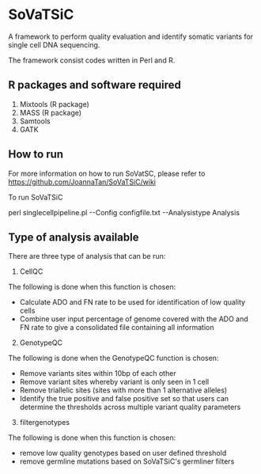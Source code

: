 # SoVaTSiC

A framework to perform quality evaluation and identify somatic variants for single cell DNA sequencing. 

The framework consist codes written in Perl and R.

## R packages and software required
1. Mixtools (R package)
2. MASS (R package)
3. Samtools
4. GATK

## How to run
For more information on how to run SoVatSC, please refer to https://github.com/JoannaTan/SoVaTSiC/wiki

To run SoVaTSiC

perl singlecellpipeline.pl --Config configfile.txt --Analysistype Analysis

## Type of analysis available
There are three type of analysis that can be run:

1. CellQC 

The following is done when this function is chosen:
- Calculate ADO and FN rate to be used for identification of low quality cells
- Combine user input percentage of genome covered with the ADO and FN rate to give a consolidated file containing all information

2. GenotypeQC

The following is done when the GenotypeQC function is chosen:
- Remove variants sites within 10bp of each other
- Remove variant sites whereby variant is only seen in 1 cell
- Remove triallelic sites (sites with more than 1 alternative alleles)
- Identify the true positive and false positive set so that users can determine the thresholds across multiple variant quality parameters

3. filtergenotypes 

The following is done when this function is chosen:
- remove low quality genotypes based on user defined threshold
- remove germline mutations based on SoVaTSiC's germliner filters















 



